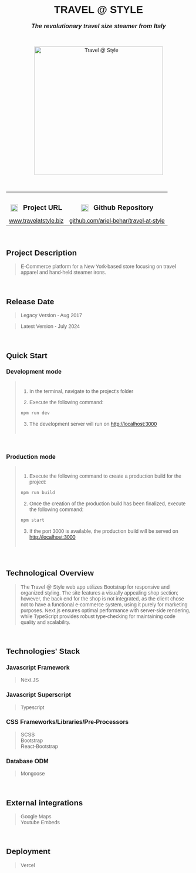 <link rel="preconnect" href="https://fonts.googleapis.com">
<link rel="preconnect" href="https://fonts.gstatic.com" crossorigin>
<link href="https://fonts.googleapis.com/css2?family=Montserrat:ital,wght@0,100..900;1,100..900&display=swap" rel="stylesheet">

<div style='font-family: "Montserrat", sans-serif; font-optical-sizing: autoм font-weight: 400; font-style: normal;'>

<h1 align="center" style="text-transform: uppercase">TRAVEL @ STYLE</h1>
<h3 align="center" style="margin-top: 1px; text-align: center;" ><em>The revolutionary travel size steamer from Italy</em></h3>

<br />

<p align="center">
    <img style="height: 350px; width: auto" alt="Travel @ Style" src="https://github-repositories-images.s3.eu-central-1.amazonaws.com/travel.png">
</p>

<br />

<table align="center" style="width:100%;">
  <tr>
    <th align="center">
        <img align="center" alt="Link" style="height: 20px; width: auto; margin-right: 10px;" src="https://github-repositories-images.s3.eu-central-1.amazonaws.com/link.png">
        <h3 align="center" style="margin-bottom: 10px; display: inline-block;">Project URL</h3>
    </th>
    <th align="center">
        <img align="center" alt="Github" style="height: 20px; width: auto; margin-right: 10px;" src="https://github-repositories-images.s3.eu-central-1.amazonaws.com/github.png">
        <h3 align="center" style="margin-bottom: 10px; display: inline-block;">Github Repository</h3>
    </th>
  </tr>
  <tr>
    <td align="center">
        <a align="center" href="https://www.travelatstyle.biz/" target="_blank">www.travelatstyle.biz</a>
    </td>
    <td align="center">
        <a href="https://github.com/ariel-behar/travel-at-style" target="_blank">github.com/ariel-behar/travel-at-style</a>
    </td>
  </tr>
</table>

<br />

<h2>Project Description</h2>

<blockquote>E-Commerce platform for a New York-based store focusing on travel apparel and hand-held steamer irons.</blockquote>

<br />

<h2>Release Date</h2>

<blockquote>Legacy Version - Aug 2017 </blockquote>
<blockquote>Latest Version - July 2024</blockquote>

<br />

<h2>Quick Start</h2>

<h3>Development mode</h3>

<blockquote style="padding-top:5px; padding-bottom: 5px">

1. In the terminal, navigate to the project's folder

2. Execute the following command:

```bash
npm run dev
```

3. The development server will run on [http://localhost:3000](http://localhost:3000)
</blockquote>

<br />

<h3>Production mode</h3>

<blockquote style="padding-top:5px; padding-bottom: 5px">

1. Execute the following command to create a production build for the project:
```bash
npm run build
```

2. Once the creation of the production build has been finalized, execute the following command:
```bash
npm start
```
3. If the port 3000 is available, the production build will be served on [http://localhost:3000](http://localhost:3000)
</blockquote>

<br />

<h2>Technological Overview</h2>

<blockquote>The Travel @ Style web app utilizes Bootstrap for responsive and organized styling. The site features a visually appealing shop section; however, the back end for the shop is not integrated, as the client chose not to have a functional e-commerce system, using it purely for marketing purposes. Next.js ensures optimal performance with server-side rendering, while TypeScript provides robust type-checking for maintaining code quality and scalability.</blockquote>

<br />

<h2>Technologies' Stack</h2>

<h3>Javascript Framework</h3> 

<blockquote>Next.JS</blockquote>

<h3>Javascript Superscript</h3> 

<blockquote>Typescript</blockquote>

<h3>CSS Frameworks/Libraries/Pre-Processors</h3>

<blockquote>
SCSS
<br />
Bootstrap
<br/>
React-Bootstrap
</blockquote>

<h3>Database ODM</h3>

<blockquote>Mongoose</blockquote>

<br />

<h2>External integrations</h2>

<blockquote>
Google Maps
<br />
Youtube Embeds</blockquote>

<br />

<h2>Deployment</h2>

<blockquote>Vercel</blockquote>

<!-- <br /> -->
<!-- <h2>Specs</h2> -->
